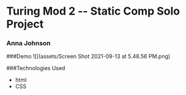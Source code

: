 # Turing Mod 2 -- Static Comp Solo Project
### Anna Johnson


###Demo
![](assets/Screen Shot 2021-09-13 at 5.48.56 PM.png)


###Technologies Used
* html
* CSS
